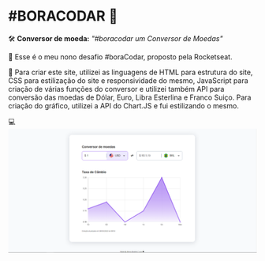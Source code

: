 # #BORACODAR 👾

🛠 **Conversor de moeda:** _"#boracodar um Conversor de Moedas"_

📌 Esse é o meu nono desafio #boraCodar, proposto pela Rocketseat.

📝 Para criar este site, utilizei as linguagens de HTML para estrutura do site, CSS para estilização do site e responsividade do mesmo, JavaScript
para criação de várias funções do conversor e utilizei também API para conversão das moedas de Dólar, Euro, Libra Esterlina e Franco Suiço.
Para criação do gráfico, utilizei a API do Chart.JS e fui estilizando o mesmo.

💻 ![..](./print-site/print.png)

